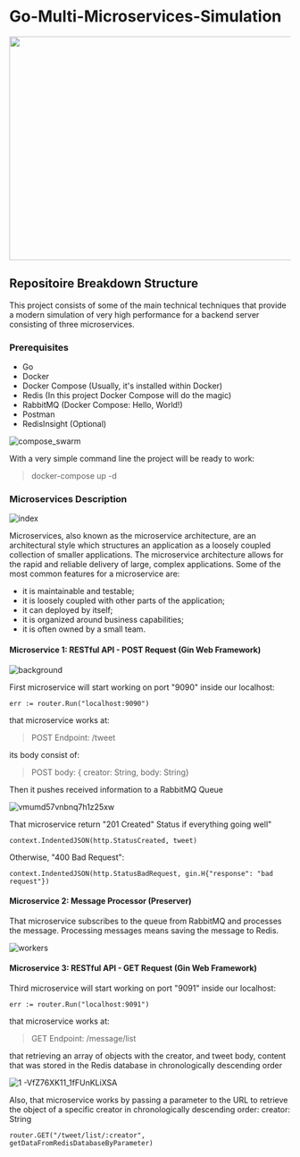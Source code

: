 # Go-Multi-Microservices-Simulation

<img src="https://user-images.githubusercontent.com/113289516/194726145-f89632ff-ba39-43b8-8b18-508a68669378.jpg" width="800" height="400" />

## Repositoire Breakdown Structure
This project consists of some of the main technical techniques that provide a modern simulation of very high performance for a backend server consisting of three microservices.

### Prerequisites
- Go 
- Docker 
- Docker Compose (Usually, it's installed within Docker)
- Redis (In this project Docker Compose will do the magic)
- RabbitMQ (Docker Compose: Hello, World!)
- Postman
- RedisInsight (Optional)

![compose_swarm](https://user-images.githubusercontent.com/113289516/194728309-865b93ab-fc26-4b41-abce-453b2c1ccf54.png)

With a very simple command line the project will be ready to work:
> docker-compose up -d

### Microservices Description

![index](https://user-images.githubusercontent.com/113289516/194726897-de00d0a9-ef05-487c-8600-258dd16bd9a7.jpg)

Microservices, also known as the microservice architecture, are an architectural style which structures an application as a loosely coupled collection of smaller applications. The microservice architecture allows for the rapid and reliable delivery of large, complex applications. Some of the most common features for a microservice are:
- it is maintainable and testable;
- it is loosely coupled with other parts of the application;
- it  can deployed by itself;
- it is organized around business capabilities;
- it is often owned by a small team.

#### Microservice 1: RESTful API - POST Request (Gin Web Framework)

![background](https://user-images.githubusercontent.com/113289516/194727315-ea6d34f2-1132-4733-895c-b712f30131ee.jpg)

First microservice will start working on port "9090" inside our localhost:
```
err := router.Run("localhost:9090")
```
that microservice works at:
> POST Endpoint: /tweet

its body consist of:
> POST body: { creator: String, body: String}

Then it pushes received information to a RabbitMQ Queue

![vmumd57vnbnq7h1z25xw](https://user-images.githubusercontent.com/113289516/194727616-14c304e0-4ac0-4f6b-8fbb-66ac1b6dc0bb.png)

That microservice return "201 Created" Status if everything going well"
```
context.IndentedJSON(http.StatusCreated, tweet)
```
Otherwise, "400 Bad Request": 
```
context.IndentedJSON(http.StatusBadRequest, gin.H{"response": "bad request"})
```

#### Microservice 2: Message Processor (Preserver)
That microservice subscribes to the queue from RabbitMQ and processes the message. Processing messages means saving the message to Redis.

![workers](https://user-images.githubusercontent.com/113289516/194727952-6faa93eb-f252-4c76-bc5a-9c8a96baedea.jpeg)

#### Microservice 3: RESTful API - GET Request (Gin Web Framework)
Third microservice will start working on port "9091" inside our localhost:
```
err := router.Run("localhost:9091")
```
that microservice works at:
> GET Endpoint: /message/list

that retrieving an array of objects with the creator, and tweet body, content that was stored in the Redis database in chronologically descending order

![1 -VfZ76XK11_1fFUnKLiXSA](https://user-images.githubusercontent.com/113289516/194728218-6a1272a4-34e9-43bb-b517-1e7f6b7c5fd8.png)

Also, that microservice works by passing a parameter to the URL to retrieve the object of a specific creator in chronologically descending order: creator: String
```
router.GET("/tweet/list/:creator", getDataFromRedisDatabaseByParameter)
```
